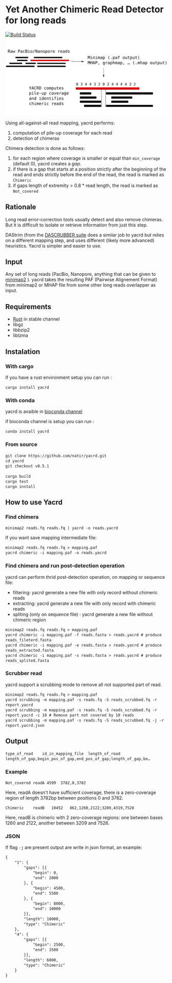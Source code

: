 # Yet Another Chimeric Read Detector for long reads

[![Build Status](https://travis-ci.org/natir/yacrd.svg?branch=master)](https://travis-ci.org/natir/yacrd)

![yacrd pipeline presentation](image/pipeline.svg)

Using all-against-all read mapping, yacrd performs:

1. computation of pile-up coverage for each read
2. detection of chimeras

Chimera detection is done as follows:

1. for each region where coverage is smaller or equal than `min_coverage` (default 0), yacrd creates a _gap_.
2. if there is a gap that starts at a position strictly after the beginning of the read and ends strictly before the end of the read, the read is marked as `Chimeric`
3. if gaps length of extremity > 0.8 * read length, the read is marked as `Not_covered`

## Rationale

Long read error-correction tools usually detect and also remove chimeras. But it is difficult to isolate or retrieve information from just this step.

DAStrim (from the [DASCRUBBER suite](https://github.com/thegenemyers/DASCRUBBER) does a similar job to yacrd but relies on a different mapping step, and uses different (likely more advanced) heuristics. Yacrd is simpler and easier to use.

## Input

Any set of long reads (PacBio, Nanopore, anything that can be given to [minimap2](https://github.com/lh3/minimap2) ).
yacrd takes the resulting PAF (Pairwise Alignement Format) from minimap2 or MHAP file from some other long reads overlapper as input.

## Requirements

- [Rust](https://www.rust-lang.org/) in stable channel
- libgz
- libbzip2
- liblzma

## Instalation

### With cargo

If you have a rust environment setup you can run :

```
cargo install yacrd
```

### With conda

yacrd is avaible in [bioconda channel](https://bioconda.github.io/)

if bioconda channel is setup you can run :

```
conda install yacrd
```

### From source

```
git clone https://github.com/natir/yacrd.git
cd yacrd
git checkout v0.5.1

cargo build
cargo test
cargo install
```

## How to use Yacrd

### Find chimera

```
minimap2 reads.fq reads.fq | yacrd -o reads.yacrd
```

If you want save mapping intermediate file:
```
minimap2 reads.fq reads.fq > mapping.paf
yacrd chimeric -i mapping.paf -o reads.yacrd
```

### Find chimera and run post-detection operation

yacrd can perform thrid post-detection operation, on mapping or sequence file:

- filtering: yacrd generate a new file with only record without chimeric reads
- extracting: yacrd generate a new file with only record with chimeric reads
- spliting (only on sequence file) : yacrd generate a new file without chimeric region 

```
minimap2 reads.fq reads.fq > mapping.paf
yacrd chimeric -i mapping.paf -f reads.fasta > reads.yacrd # produce reads_fileterd.fasta
yacrd chimeric -i mapping.paf -e reads.fasta > reads.yacrd # produce reads_extracted.fasta
yacrd chimeric -i mapping.paf -s reads.fasta > reads.yacrd # produce reads_splited.fasta
```

### Scrubber read 

yacrd support a scrubbing mode to remove all not supported part of read.

```
minimap2 reads.fq reads.fq > mapping.paf
yacrd scrubbing -m mapping.paf -s reads.fq -S reads_scrubbed.fq -r report.yacrd
yacrd scrubbing -m mapping.paf -s reads.fq -S reads_scrubbed.fq -r report.yacrd -c 10 # Remove part not covered by 10 reads
yacrd scrubbing -m mapping.paf -s reads.fq -S reads_scrubbed.fq -j -r report.yacrd.json
```

## Output

```
type_of_read	id_in_mapping_file  length_of_read  length_of_gap,begin_pos_of_gap,end_pos_of_gap;length_of_gap,be…
```

### Example

```
Not_covered readA 4599	3782,0,3782
```

Here, readA doesn't have sufficient coverage, there is a zero-coverage region of length 3782bp between positions 0 and 3782.

```
Chimeric    readB   10452   862,1260,2122;3209,4319,7528
```

Here, readB is chimeric with 2 zero-coverage regions: one between bases 1260 and 2122, another between 3209 and 7528.

### JSON

If flag `-j` are present output are write in json format, an example:

```
{
	"1": {
		"gaps": [{
			"begin": 0,
			"end": 2000
		}, {
			"begin": 4500,
			"end": 5500
		}, {
			"begin": 8000,
			"end": 10000
		}],
		"length": 10000,
		"type": "Chimeric"
	},
	"4": {
		"gaps": [{
			"begin": 2500,
			"end": 3500
		}],
		"length": 6000,
		"type": "Chimeric"
	}
}
```
